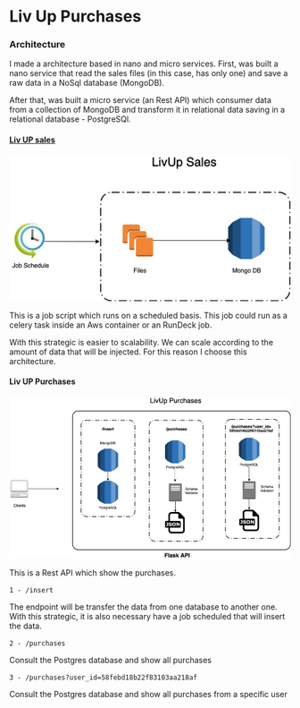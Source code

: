 # Liv Up Purchases

### Architecture

I made a architecture based in nano and micro services.
First, was built a nano service that read the sales files (in this case, has only one)
and save a raw data in a NoSql database (MongoDB).

After that, was built a micro service (an Rest API) which consumer data from a collection of MongoDB
and transform it in relational data saving in a relational database - PostgreSQl.


#### [Liv UP sales](https://github.com/matheuslins/livup_sales)

![LivUp Sales Diagram](https://github.com/matheuslins/livup_purchases/blob/master/docs/img/sales.jpg)

This is a job script which runs on a scheduled basis.
This job could run as a celery task inside an Aws container or an RunDeck job.

With this strategic is easier to scalability. We can scale according to the amount of data that will be injected.
For this reason I choose this architecture.

#### Liv UP Purchases

![LivUp Purchases Diagram](https://github.com/matheuslins/livup_purchases/blob/master/docs/img/purchases.jpg)

This is a Rest API which show the purchases.

```
1 - /insert
```

The endpoint will be transfer the data from one database to another one.
With this strategic, it is also necessary have a job scheduled that will insert the data.

```
2 - /purchases
```

Consult the Postgres database and show all purchases


```
3 - /purchases?user_id=58febd18b22f83103aa218af
```

Consult the Postgres database and show all purchases from a specific user

